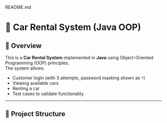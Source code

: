 README.md
# 🚗 Car Rental System (Java OOP)

## 📌 Overview
This is a **Car Rental System** implemented in **Java** using Object-Oriented Programming (OOP) principles.  
The system allows:
- Customer login (with 3 attempts, password masking shown as `*`)
- Viewing available cars
- Renting a car
- Test cases to validate functionality

---

## 📂 Project Structure
